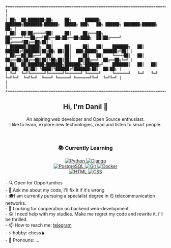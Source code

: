 ```


+======================================================================================================================+
|                                                                                                                      |
| ██╗  ██╗███████╗██╗     ██╗      ██████╗     ███████╗████████╗██████╗  █████╗ ███╗   ██╗ ██████╗ ███████╗██████╗ ██╗ |
| ██║  ██║██╔════╝██║     ██║     ██╔═══██╗    ██╔════╝╚══██╔══╝██╔══██╗██╔══██╗████╗  ██║██╔════╝ ██╔════╝██╔══██╗██║ |
| ███████║█████╗  ██║     ██║     ██║   ██║    ███████╗   ██║   ██████╔╝███████║██╔██╗ ██║██║  ███╗█████╗  ██████╔╝██║ |
| ██╔══██║██╔══╝  ██║     ██║     ██║   ██║    ╚════██║   ██║   ██╔══██╗██╔══██║██║╚██╗██║██║   ██║██╔══╝  ██╔══██╗╚═╝ |
| ██║  ██║███████╗███████╗███████╗╚██████╔╝    ███████║   ██║   ██║  ██║██║  ██║██║ ╚████║╚██████╔╝███████╗██║  ██║██╗ |
| ╚═╝  ╚═╝╚══════╝╚══════╝╚══════╝ ╚═════╝     ╚══════╝   ╚═╝   ╚═╝  ╚═╝╚═╝  ╚═╝╚═╝  ╚═══╝ ╚═════╝ ╚══════╝╚═╝  ╚═╝╚═╝ |
|                                                                                                                      |
+======================================================================================================================+
```
<div align="center">
  <h2>Hi, I'm Danil 👋</h2>
  <p>An aspiring web developer and Open Source enthusiast.<br>I like to learn, explore new technologies, read and listen to smart people.</p>
</div>
<br>
<div align="center">
  <h3>📚 Currently Learning</h3>
  <a href="https://www.python.org" target="_blank">
    <img src="https://img.shields.io/badge/Python-3776AB?style=flat-square&logo=python&logoColor=white" alt="Python" />
  </a>
  <a href="https://www.djangoproject.com" target="_blank">
    <img src="https://img.shields.io/badge/Django-092E20?style=flat-square&logo=django&logoColor=white" alt="Django" /><br>
  </a>
  <a href="https://www.postgresql.org" target="_blank">
    <img src="https://img.shields.io/badge/PostgreSQL-316192?style=flat-square&logo=postgresql&logoColor=white" alt="PostgreSQL" />
  </a>
  <a href="https://git-scm.com" target="_blank">
    <img src="https://img.shields.io/badge/Git-F05032?style=flat-square&logo=git&logoColor=white" alt="Git" />
  </a>
  <a href="https://www.docker.com" target="_blank">
    <img src="https://img.shields.io/badge/Docker-2496ED?style=flat-square&logo=docker&logoColor=white" alt="Docker" /><br>
  </a>
  <a href="https://www.w3schools.com/html/" target="_blank">
    <img src="https://img.shields.io/badge/HTML-E34F26?style=flat-square&logo=html5&logoColor=white" alt="HTML" />
  </a>
  <a href="https://www.w3schools.com/css/" target="_blank">
    <img src="https://img.shields.io/badge/CSS-1572B6?style=flat-square&logo=css3&logoColor=white" alt="CSS" />
  </a>
</div>
<br>
<div align="left">
  - 🔍 Open for Opportunities<br>
  - 💬 Ask me about my code, I'll fix it if it's wrong<br>
  - 🎓I am currently pursuing a specialist degree in IS telecommunication networks.<br>
  - 👯 Looking for cooperation on backend web-development<br>
  - 🙃 I need help with my studies. Make me regret my code and rewrite it. i'll be thrilled.<br>
  - 📫 How to reach me: <a href="https://web.telegram.org/k/#@TugarinXV">telegram</a><br>
  - ⚡ hobby: chess♟<br>
  - 🤡 Pronouns: ...<br>
</div>





